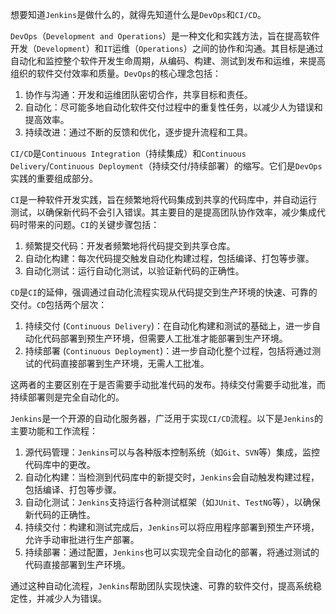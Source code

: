 想要知道`Jenkins`是做什么的，就得先知道什么是`DevOps`和`CI/CD`。

`DevOps`（`Development and Operations`）是一种文化和实践方法，旨在提高软件开发（`Development`）和`IT`运维（`Operations`）之间的协作和沟通。其目标是通过自动化和监控整个软件开发生命周期，从编码、构建、测试到发布和运维，来提高组织的软件交付效率和质量。`DevOps`的核心理念包括：

1. 协作与沟通：开发和运维团队密切合作，共享目标和责任。
2. 自动化：尽可能多地自动化软件交付过程中的重复性任务，以减少人为错误和提高效率。
3. 持续改进：通过不断的反馈和优化，逐步提升流程和工具。

`CI/CD`是`Continuous Integration`（持续集成）和`Continuous Delivery`/`Continuous Deployment`（持续交付/持续部署）的缩写。它们是`DevOps`实践的重要组成部分。

`CI`是一种软件开发实践，旨在频繁地将代码集成到共享的代码库中，并自动运行测试，以确保新代码不会引入错误。其主要目的是提高团队协作效率，减少集成代码时带来的问题。`CI`的关键步骤包括：

1. 频繁提交代码：开发者频繁地将代码提交到共享仓库。
2. 自动化构建：每次代码提交触发自动化构建过程，包括编译、打包等步骤。
3. 自动化测试：运行自动化测试，以验证新代码的正确性。

`CD`是`CI`的延伸，强调通过自动化流程实现从代码提交到生产环境的快速、可靠的交付。`CD`包括两个层次：

1. 持续交付 (`Continuous Delivery`)：在自动化构建和测试的基础上，进一步自动化代码部署到预生产环境，但需要人工批准才能部署到生产环境。
2. 持续部署 (`Continuous Deployment`)：进一步自动化整个过程，包括将通过测试的代码直接部署到生产环境，无需人工批准。

这两者的主要区别在于是否需要手动批准代码的发布。持续交付需要手动批准，而持续部署则是完全自动化的。

`Jenkins`是一个开源的自动化服务器，广泛用于实现`CI/CD`流程。以下是`Jenkins`的主要功能和工作流程：

1. 源代码管理：`Jenkins`可以与各种版本控制系统（如`Git`、`SVN`等）集成，监控代码库中的更改。
2. 自动化构建：当检测到代码库中的新提交时，`Jenkins`会自动触发构建过程，包括编译、打包等步骤。
3. 自动化测试：`Jenkins`支持运行各种测试框架（如`JUnit`、`TestNG`等），以确保新代码的正确性。
4. 持续交付：构建和测试完成后，`Jenkins`可以将应用程序部署到预生产环境，允许手动审批进行生产部署。
5. 持续部署：通过配置，`Jenkins`也可以实现完全自动化的部署，将通过测试的代码直接部署到生产环境。

通过这种自动化流程，`Jenkins`帮助团队实现快速、可靠的软件交付，提高系统稳定性，并减少人为错误。
